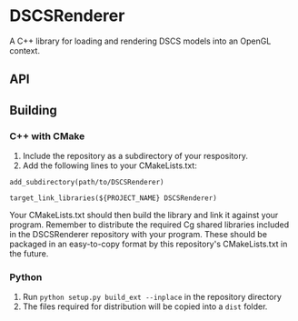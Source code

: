 # DSCSRenderer
A C++ library for loading and rendering DSCS models into an OpenGL context.

## API
<to be written>

## Building
### C++ with CMake
1) Include the repository as a subdirectory of your respository.
2) Add the following lines to your CMakeLists.txt:

`add_subdirectory(path/to/DSCSRenderer)`

`target_link_libraries(${PROJECT_NAME} DSCSRenderer)`

Your CMakeLists.txt should then build the library and link it against your program. Remember to distribute the required Cg shared libraries included in the DSCSRenderer repository with your program. These should be packaged in an easy-to-copy format by this repository's CMakeLists.txt in the future.

### Python
1) Run `python setup.py build_ext --inplace` in the repository directory
2) The files required for distribution will be copied into a `dist` folder.
